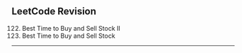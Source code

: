 ## LeetCode Revision

122. Best Time to Buy and Sell Stock II
123. Best Time to Buy and Sell Stock

---
